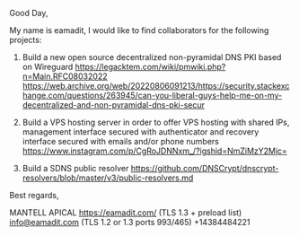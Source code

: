 Good Day,

My name is eamadit, I would like to find collaborators for the following projects:

1. Build a new open source decentralized non-pyramidal DNS PKI based on Wireguard
https://legacktem.com/wiki/pmwiki.php?n=Main.RFC08032022
https://web.archive.org/web/20220806091213/https://security.stackexchange.com/questions/263945/can-you-liberal-guys-help-me-on-my-decentralized-and-non-pyramidal-dns-pki-secur


2. Build a VPS hosting server in order to offer VPS hosting with shared IPs, management interface secured with authenticator and recovery interface secured with emails and/or phone numbers
https://www.instagram.com/p/CgRoJDNNxm_/?igshid=NmZiMzY2Mjc=

3. Build a SDNS public resolver
https://github.com/DNSCrypt/dnscrypt-resolvers/blob/master/v3/public-resolvers.md

Best regards,

MANTELL APICAL
https://eamadit.com/ (TLS 1.3 + preload list)
info@eamadit.com (TLS 1.2 or 1.3 ports 993/465)
+14384484221
